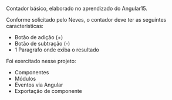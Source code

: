 Contador básico, elaborado no aprendizado do Angular15.

Conforme solicitado pelo Neves, o contador deve ter as seguintes caracteristicas:

 - Botão de adição (+)
 - Botão de subtração (-)
 - 1 Paragrafo onde exiba o resultado

Foi exercitado nesse projeto:
 - Componentes
 - Módulos
 - Eventos via Angular
 - Exportação de componente
